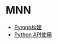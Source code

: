 
# MNN

* [Pymnn构建](https://mnn-docs.readthedocs.io/en/latest/compile/pymnn.html)
* [Python API使用](https://mnn-docs.readthedocs.io/en/latest/inference/python.html)
